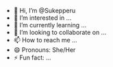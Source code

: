 - 👋 Hi, I’m @Sukepperu
- 👀 I’m interested in ...
- 🌱 I’m currently learning ...
- 💞️ I’m looking to collaborate on ...
- 📫 How to reach me ...
- 😄 Pronouns: She/Her
- ⚡ Fun fact: ...

<!---
Sukepperu/Sukepperu is a ✨ special ✨ repository because its `README.md` (this file) appears on your GitHub profile.
You can click the Preview link to take a look at your changes.
--->
